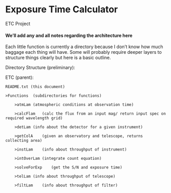 # Exposure Time Calculator

ETC Project


#### We’ll add any and all notes regarding the architecture here ####

Each little function is currently a directory because I don’t know how much baggage each thing will have.  Some will probably require deeper layers to structure things clearly but here is a basic outline.

Directory Structure (preliminary):

ETC (parent):
	
	README.txt (this document)
	
	>Functions	(subdirectories for functions)
		
		>atmLam	(atmospheric conditions at observation time)
		
		>calcFlam	(calc the flux from an input mag/ return input spec on required wavelength grid)
		
		>detLam	(info about the detector for a given instrument)
		
		>getColA	(given an observatory and telescope, returns collecting area)
		
		>instLam	(info about throughput of instrument)
		
		>intOverLam	(integrate count equation)
		
		>solveForExp	(get the S/N and exposure time)
		
		>telLam	(info about throughput of telescope)
		
		>filtLam	(info about throughput of filter)